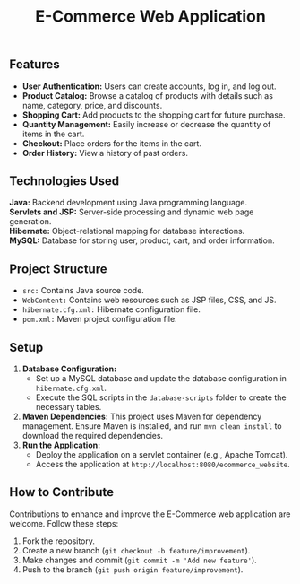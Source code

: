 <!DOCTYPE html>
<html lang="en">
<head>
    <meta charset="UTF-8">
    <meta name="viewport" content="width=device-width, initial-scale=1.0">
   
</head>

<body>
    <header>
        <h1>E-Commerce Web Application</h1>
    </header>
    <section>
        <h2>Features</h2>
        <ul>
            <li><strong>User Authentication:</strong> Users can create accounts, log in, and log out.</li>
            <li><strong>Product Catalog:</strong> Browse a catalog of products with details such as name, category, price, and discounts.</li>
            <li><strong>Shopping Cart:</strong> Add products to the shopping cart for future purchase.</li>
            <li><strong>Quantity Management:</strong> Easily increase or decrease the quantity of items in the cart.</li>
            <li><strong>Checkout:</strong> Place orders for the items in the cart.</li>
            <li><strong>Order History:</strong> View a history of past orders.</li>
        </ul>
    </section>
    <section>
        <h2>Technologies Used</h2>
        <p>
            <strong>Java:</strong> Backend development using Java programming language.<br>
            <strong>Servlets and JSP:</strong> Server-side processing and dynamic web page generation.<br>
            <strong>Hibernate:</strong> Object-relational mapping for database interactions.<br>
            <strong>MySQL:</strong> Database for storing user, product, cart, and order information.
        </p>
    </section>
    <section>
        <h2>Project Structure</h2>
        <ul>
            <li><code>src:</code> Contains Java source code.</li>
            <li><code>WebContent:</code> Contains web resources such as JSP files, CSS, and JS.</li>
            <li><code>hibernate.cfg.xml:</code> Hibernate configuration file.</li>
            <li><code>pom.xml:</code> Maven project configuration file.</li>
        </ul>
    </section>

 <section>
        <h2>Setup</h2>
        <ol>
            <li><strong>Database Configuration:</strong>
                <ul>
                    <li>Set up a MySQL database and update the database configuration in <code>hibernate.cfg.xml</code>.</li>
                    <li>Execute the SQL scripts in the <code>database-scripts</code> folder to create the necessary tables.</li>
                </ul>
            </li>
            <li><strong>Maven Dependencies:</strong> This project uses Maven for dependency management. Ensure Maven is installed, and run <code>mvn clean install</code> to download the required dependencies.</li>
            <li><strong>Run the Application:</strong>
                <ul>
                    <li>Deploy the application on a servlet container (e.g., Apache Tomcat).</li>
                    <li>Access the application at <code>http://localhost:8080/ecommerce_website</code>.</li>
                </ul>
            </li>
        </ol>
    </section>
    <section>
        <h2>How to Contribute</h2>
        <p>
            Contributions to enhance and improve the E-Commerce web application are welcome. Follow these steps:
        </p>
        <ol>
            <li>Fork the repository.</li>
            <li>Create a new branch (<code>git checkout -b feature/improvement</code>).</li>
            <li>Make changes and commit (<code>git commit -m 'Add new feature'</code>).</li>
            <li>Push to the branch (<code>git push origin feature/improvement</code>).</li>
           

